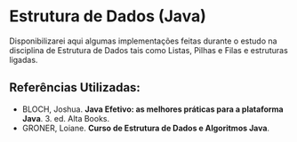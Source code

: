 # Estrutura de Dados (Java)


Disponibilizarei aqui algumas implementações feitas durante o estudo na disciplina de Estrutura de Dados tais como Listas, Pilhas e Filas e estruturas ligadas.

## Referências Utilizadas:

- BLOCH, Joshua. **Java Efetivo: as melhores práticas para a plataforma Java**. 3. ed. Alta Books.
- GRONER, Loiane. **Curso de Estrutura de Dados e Algoritmos Java**. 
